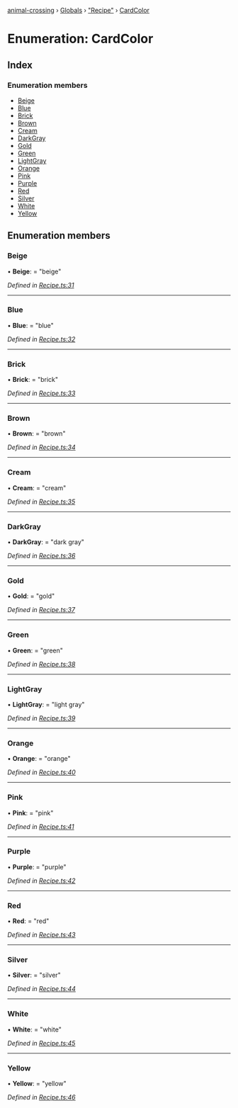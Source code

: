 [animal-crossing](../README.md) › [Globals](../globals.md) › ["Recipe"](../modules/_recipe_.md) › [CardColor](_recipe_.cardcolor.md)

# Enumeration: CardColor

## Index

### Enumeration members

* [Beige](_recipe_.cardcolor.md#beige)
* [Blue](_recipe_.cardcolor.md#blue)
* [Brick](_recipe_.cardcolor.md#brick)
* [Brown](_recipe_.cardcolor.md#brown)
* [Cream](_recipe_.cardcolor.md#cream)
* [DarkGray](_recipe_.cardcolor.md#darkgray)
* [Gold](_recipe_.cardcolor.md#gold)
* [Green](_recipe_.cardcolor.md#green)
* [LightGray](_recipe_.cardcolor.md#lightgray)
* [Orange](_recipe_.cardcolor.md#orange)
* [Pink](_recipe_.cardcolor.md#pink)
* [Purple](_recipe_.cardcolor.md#purple)
* [Red](_recipe_.cardcolor.md#red)
* [Silver](_recipe_.cardcolor.md#silver)
* [White](_recipe_.cardcolor.md#white)
* [Yellow](_recipe_.cardcolor.md#yellow)

## Enumeration members

###  Beige

• **Beige**: = "beige"

*Defined in [Recipe.ts:31](https://github.com/Norviah/animal-crossing/blob/267b9fa/module/types/Recipe.ts#L31)*

___

###  Blue

• **Blue**: = "blue"

*Defined in [Recipe.ts:32](https://github.com/Norviah/animal-crossing/blob/267b9fa/module/types/Recipe.ts#L32)*

___

###  Brick

• **Brick**: = "brick"

*Defined in [Recipe.ts:33](https://github.com/Norviah/animal-crossing/blob/267b9fa/module/types/Recipe.ts#L33)*

___

###  Brown

• **Brown**: = "brown"

*Defined in [Recipe.ts:34](https://github.com/Norviah/animal-crossing/blob/267b9fa/module/types/Recipe.ts#L34)*

___

###  Cream

• **Cream**: = "cream"

*Defined in [Recipe.ts:35](https://github.com/Norviah/animal-crossing/blob/267b9fa/module/types/Recipe.ts#L35)*

___

###  DarkGray

• **DarkGray**: = "dark gray"

*Defined in [Recipe.ts:36](https://github.com/Norviah/animal-crossing/blob/267b9fa/module/types/Recipe.ts#L36)*

___

###  Gold

• **Gold**: = "gold"

*Defined in [Recipe.ts:37](https://github.com/Norviah/animal-crossing/blob/267b9fa/module/types/Recipe.ts#L37)*

___

###  Green

• **Green**: = "green"

*Defined in [Recipe.ts:38](https://github.com/Norviah/animal-crossing/blob/267b9fa/module/types/Recipe.ts#L38)*

___

###  LightGray

• **LightGray**: = "light gray"

*Defined in [Recipe.ts:39](https://github.com/Norviah/animal-crossing/blob/267b9fa/module/types/Recipe.ts#L39)*

___

###  Orange

• **Orange**: = "orange"

*Defined in [Recipe.ts:40](https://github.com/Norviah/animal-crossing/blob/267b9fa/module/types/Recipe.ts#L40)*

___

###  Pink

• **Pink**: = "pink"

*Defined in [Recipe.ts:41](https://github.com/Norviah/animal-crossing/blob/267b9fa/module/types/Recipe.ts#L41)*

___

###  Purple

• **Purple**: = "purple"

*Defined in [Recipe.ts:42](https://github.com/Norviah/animal-crossing/blob/267b9fa/module/types/Recipe.ts#L42)*

___

###  Red

• **Red**: = "red"

*Defined in [Recipe.ts:43](https://github.com/Norviah/animal-crossing/blob/267b9fa/module/types/Recipe.ts#L43)*

___

###  Silver

• **Silver**: = "silver"

*Defined in [Recipe.ts:44](https://github.com/Norviah/animal-crossing/blob/267b9fa/module/types/Recipe.ts#L44)*

___

###  White

• **White**: = "white"

*Defined in [Recipe.ts:45](https://github.com/Norviah/animal-crossing/blob/267b9fa/module/types/Recipe.ts#L45)*

___

###  Yellow

• **Yellow**: = "yellow"

*Defined in [Recipe.ts:46](https://github.com/Norviah/animal-crossing/blob/267b9fa/module/types/Recipe.ts#L46)*
